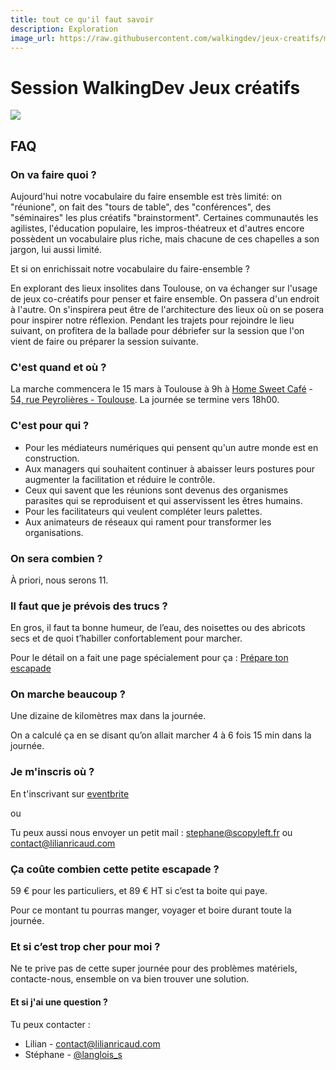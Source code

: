 ```yaml
---
title: tout ce qu'il faut savoir
description: Exploration
image_url: https://raw.githubusercontent.com/walkingdev/jeux-creatifs/master/media/abeille.jpg
---
```


# Session WalkingDev Jeux créatifs

![](https://raw.githubusercontent.com/walkingdev/jeux-creatifs/master/media/abeille.jpg)

## FAQ

### On va faire quoi ?

Aujourd'hui notre vocabulaire du faire ensemble est très limité: on "réunione", on fait des "tours de table", des "conférences", des "séminaires" les plus créatifs "brainstorment". Certaines communautés les agilistes, l'éducation populaire, les impros-théatreux et d'autres encore possèdent un vocabulaire plus riche, mais chacune de ces chapelles a son jargon, lui aussi limité.

Et si on enrichissait notre vocabulaire du faire-ensemble ?

En explorant des lieux insolites dans Toulouse, on va échanger sur l'usage de jeux co-créatifs pour penser et faire ensemble. On passera d'un endroit à l'autre. On s'inspirera peut être de l'architecture des lieux où on se posera pour inspirer notre réflexion.
Pendant les trajets pour rejoindre le lieu suivant, on profitera  de la ballade pour débriefer sur la session que l'on vient de faire ou préparer la session suivante.

### C'est quand et où ?

La marche commencera le 15 mars à Toulouse à 9h à [Home Sweet Café](https://www.facebook.com/sweethomecafe31) - [54, rue Peyrolières - Toulouse](http://www.openstreetmap.org/node/1533780968).
La journée se termine vers 18h00.

### C'est pour qui ?

- Pour les médiateurs numériques qui pensent qu'un autre monde est en construction.
- Aux managers qui souhaitent continuer à abaisser leurs postures pour augmenter la facilitation et réduire le contrôle.
- Ceux qui savent que les réunions sont devenus des organismes parasites qui se reproduisent et qui asservissent les êtres humains.
- Pour les facilitateurs qui veulent compléter leurs palettes.
- Aux animateurs de réseaux qui rament pour transformer les organisations.

### On sera combien ?

À priori, nous serons 11.

### Il faut que je prévois des trucs ?

En gros, il faut ta bonne humeur, de l’eau, des noisettes ou des abricots secs et de quoi t’habiller confortablement pour marcher.

Pour le détail on a fait une page spécialement pour ça : [Prépare ton escapade](http://walkingdev.fr/#walkingdev/jeux-creatifs/blob/master/v31/prepare-ton-escapade.md)

### On marche beaucoup ?

Une dizaine de kilomètres max dans la journée.

On a calculé ça en se disant qu’on allait marcher 4 à 6 fois 15 min dans la journée.

### Je m'inscris où ?

En t'inscrivant sur [eventbrite](https://www.eventbrite.fr/e/billets-walking-dev-jeux-creatifs-lilian-ricaud-et-stephane-langlois-32463592479)

ou

Tu peux aussi nous envoyer un petit mail : [stephane@scopyleft.fr](mailto:stephane@scopyleft.fr) ou [contact@lilianricaud.com](mailto:contact@lilianricaud.com)

### Ça coûte combien cette petite escapade ?

59 € pour les particuliers, et 89 € HT si c’est ta boite qui paye.  

Pour ce montant tu pourras manger, voyager et boire durant toute la journée.

### Et si c’est trop cher pour moi ?

Ne te prive pas de cette super journée pour des problèmes matériels, contacte-nous, ensemble on va bien trouver une solution.

#### Et si j'ai une question ?

Tu peux contacter :

- Lilian - [contact@lilianricaud.com](mailto:contact@lilianricaud.com)
- Stéphane - [@langlois_s](https://twitter.com/langlois_s)
